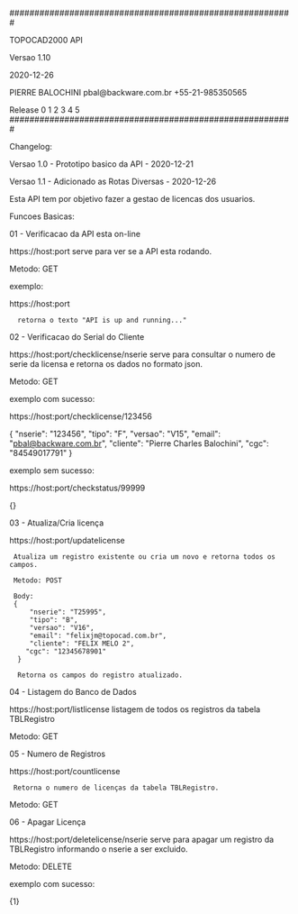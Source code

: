 #########################################################

<P>TOPOCAD2000 API
<P>Versao 1.10
<P>2020-12-26
<P>PIERRE BALOCHINI pbal@backware.com.br +55-21-985350565
<P>Release 0 1 2 3 4 5
#########################################################

Changelog:

Versao 1.0 - Prototipo basico da API - 2020-12-21

Versao 1.1 - Adicionado as Rotas Diversas - 2020-12-26

Esta API tem por objetivo fazer a gestao de licencas dos usuarios.

Funcoes Basicas:

01 - Verificacao da API esta on-line

https://host:port
serve para ver se a API esta rodando.

Metodo: GET

exemplo:

https://host:port

      retorna o texto "API is up and running..."

02 - Verificacao do Serial do Cliente

https://host:port/checklicense/nserie
serve para consultar o numero de serie da licensa e retorna os dados no formato json.

Metodo: GET

exemplo com sucesso:

https://host:port/checklicense/123456

{
"nserie": "123456",
"tipo": "F",
"versao": "V15",
"email": "pbal@backware.com.br",
"cliente": "Pierre Charles Balochini",
"cgc": "84549017791"
}

exemplo sem sucesso:

https://host:port/checkstatus/99999

{}

03 - Atualiza/Cria licença

https://host:port/updatelicense

     Atualiza um registro existente ou cria um novo e retorna todos os campos.

     Metodo: POST

     Body:
     {
         "nserie": "T25995",
         "tipo": "B",
         "versao": "V16",
         "email": "felixjm@topocad.com.br",
         "cliente": "FELIX MELO 2",
      	"cgc": "12345678901"
      }

      Retorna os campos do registro atualizado.

04 - Listagem do Banco de Dados

https://host:port/listlicense
listagem de todos os registros da tabela TBLRegistro

Metodo: GET

05 - Numero de Registros

https://host:port/countlicense

     Retorna o numero de licenças da tabela TBLRegistro.

Metodo: GET

06 - Apagar Licença

https://host:port/deletelicense/nserie
serve para apagar um registro da TBLRegistro informando o nserie a ser excluido.

Metodo: DELETE

exemplo com sucesso:

{1}

